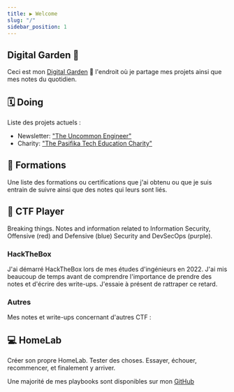 ```yaml
---
title: ▶ Welcome
slug: "/"
sidebar_position: 1
---
```


## Digital Garden 🌱

Ceci est mon [Digital Garden](https://joelhooks.com/digital-garden) 🌱 l'endroit où je partage mes projets ainsi que mes notes du quotidien.

## 🗓️ Doing

Liste des projets actuels :

- Newsletter: ["The Uncommon Engineer"](https://www.uncommonengineer.com/)
- Charity: ["The Pasifika Tech Education Charity"](https://www.pasifikateched.net/)

## 🧠 Formations

Une liste des formations ou certifications que j'ai obtenu ou que je suis entrain de suivre ainsi que des notes qui leurs sont liés.

## 🚩 CTF Player

Breaking things. Notes and information related to Information Security, Offensive (red) and Defensive (blue) Security and DevSecOps (purple).

### HackTheBox

J'ai démarré HackTheBox lors de mes études d'ingénieurs en 2022. J'ai mis beaucoup de temps avant de comprendre l'importance de prendre des notes et d'écrire des write-ups. J'essaie à présent de rattraper ce retard.

### Autres

Mes notes et write-ups concernant d'autres CTF :

## 💻 HomeLab

Créer son propre HomeLab. Tester des choses. Essayer, échouer, recommencer, et finalement y arriver.

Une majorité de mes playbooks sont disponibles sur mon [GitHub](https://github.com/whiteroselk)
